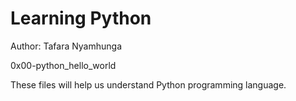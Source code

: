 # Learning Python

Author: Tafara Nyamhunga

0x00-python_hello_world

These files will help us understand Python programming language.
